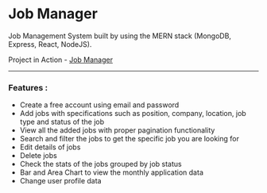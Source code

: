 # Job Manager

Job Management System built by using the MERN stack (MongoDB, Express, React, NodeJS).

Project in Action - [Job Manager](https://job-manager-aikx.onrender.com)

---

### Features :

- Create a free account using email and password
- Add jobs with specifications such as position, company, location, job type and status of the job
- View all the added jobs with proper pagination functionality
- Search and filter the jobs to get the specific job you are looking for
- Edit details of jobs
- Delete jobs
- Check the stats of the jobs grouped by job status
- Bar and Area Chart to view the monthly application data
- Change user profile data
